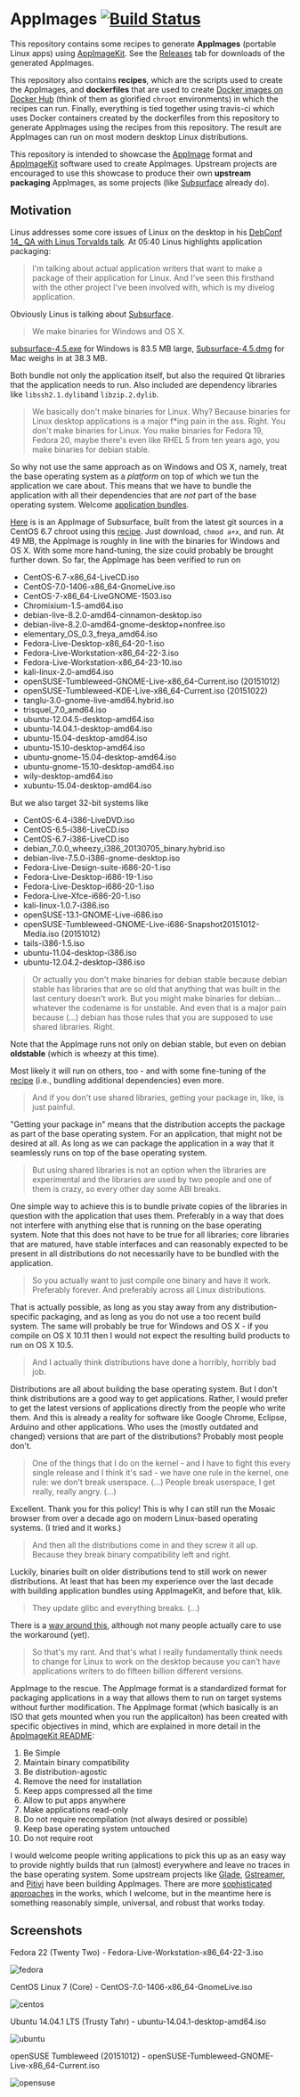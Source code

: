 # AppImages [![Build Status](https://travis-ci.org/probonopd/AppImages.svg)](https://travis-ci.org/probonopd/AppImages)

This repository contains some recipes to generate __AppImages__ (portable Linux apps) using [AppImageKit](https://github.com/probonopd/appimagekit). See the [Releases](https://github.com/probonopd/AppImages/releases) tab for downloads of the generated AppImages.

This repository also contains __recipes__, which are the scripts used to create the AppImages, and __dockerfiles__ that are used to create [Docker images on Docker Hub](https://hub.docker.com/r/probonopd/appimages/) (think of them as glorified `chroot` environments) in which the recipes can run. Finally, everything is tied together using travis-ci which uses Docker containers created by the dockerfiles from this repository to generate AppImages using the recipes from this repository. The result are AppImages can run on most modern desktop Linux distributions.

This repository is intended to showcase the [AppImage](http://appimage.org) format and [AppImageKit](https://github.com/probonopd/AppImageKit) software used to create AppImages. Upstream projects are encouraged to use this showcase to produce their own __upstream packaging__ AppImages, as some projects (like [Subsurface](https://subsurface-divelog.org) already do).

## Motivation

Linus addresses some core issues of Linux on the desktop in his [DebConf 14_ QA with Linus Torvalds talk](https://www.youtube.com/watch?v=5PmHRSeA2c8). At 05:40 Linus highlights application packaging: 

> I'm talking about actual application writers that want to make a package of their application for Linux. And I've seen this firsthand with the other project I've been involved with, which is my divelog application.

Obviously Linus is talking about [Subsurface](https://subsurface-divelog.org). 

> We make binaries for Windows and OS X. 

[subsurface-4.5.exe](https://subsurface-divelog.org/downloads/subsurface-4.5.exe) for Windows is 83.5 MB large, [Subsurface-4.5.dmg](https://subsurface-divelog.org/downloads/Subsurface-4.5.dmg) for Mac weighs in at 38.3 MB.

Both bundle not only the application itself, but also the required Qt libraries that the application needs to run. Also included are dependency libraries like `libssh2.1.dylib`and `libzip.2.dylib`.

> We basically don't make binaries for Linux. Why? Because binaries for Linux desktop applications is a major f*ing pain in the ass. Right. You don't make binaries for Linux. You make binaries for Fedora 19, Fedora 20, maybe there's even like RHEL 5 from ten years ago, you make binaries for debian stable.

So why not use the same approach as on Windows and OS X, namely, treat the base operating system as a _platform_ on top of which we tun the application we care about. This means that we have to bundle the application with all their dependencies that are _not_ part of the base operating system. Welcome [application bundles](https://blogs.gnome.org/tvb/2013/12/10/application-bundles-for-glade/).

[Here](https://github.com/probonopd/AppImages/releases/tag/1) is is an AppImage of Subsurface, built from the latest git sources in a CentOS 6.7 chroot using this [recipe](https://github.com/probonopd/AppImages/blob/master/recipes/subsurface.centos6.sh). Just download, `chmod a+x`, and run. At 49 MB, the AppImage is roughly in line with the binaries for Windows and OS X. With some more hand-tuning, the size could probably be brought further down. So far, the AppImage has been verified to run on
 * CentOS-6.7-x86_64-LiveCD.iso
 * CentOS-7.0-1406-x86_64-GnomeLive.iso
 * CentOS-7-x86_64-LiveGNOME-1503.iso
 * Chromixium-1.5-amd64.iso
 * debian-live-8.2.0-amd64-cinnamon-desktop.iso
 * debian-live-8.2.0-amd64-gnome-desktop+nonfree.iso
 * elementary_OS_0.3_freya_amd64.iso
 * Fedora-Live-Desktop-x86_64-20-1.iso
 * Fedora-Live-Workstation-x86_64-22-3.iso
 * Fedora-Live-Workstation-x86_64-23-10.iso
 * kali-linux-2.0-amd64.iso
 * openSUSE-Tumbleweed-GNOME-Live-x86_64-Current.iso (20151012)
 * openSUSE-Tumbleweed-KDE-Live-x86_64-Current.iso (20151022)
 * tanglu-3.0-gnome-live-amd64.hybrid.iso
 * trisquel_7.0_amd64.iso
 * ubuntu-12.04.5-desktop-amd64.iso
 * ubuntu-14.04.1-desktop-amd64.iso
 * ubuntu-15.04-desktop-amd64.iso
 * ubuntu-15.10-desktop-amd64.iso
 * ubuntu-gnome-15.04-desktop-amd64.iso
 * ubuntu-gnome-15.10-desktop-amd64.iso
 * wily-desktop-amd64.iso
 * xubuntu-15.04-desktop-amd64.iso

But we also target 32-bit systems like
 * CentOS-6.4-i386-LiveDVD.iso
 * CentOS-6.5-i386-LiveCD.iso
 * CentOS-6.7-i386-LiveCD.iso
 * debian_7.0.0_wheezy_i386_20130705_binary.hybrid.iso
 * debian-live-7.5.0-i386-gnome-desktop.iso
 * Fedora-Live-Design-suite-i686-20-1.iso
 * Fedora-Live-Desktop-i686-19-1.iso
 * Fedora-Live-Desktop-i686-20-1.iso
 * Fedora-Live-Xfce-i686-20-1.iso
 * kali-linux-1.0.7-i386.iso
 * openSUSE-13.1-GNOME-Live-i686.iso
 * openSUSE-Tumbleweed-GNOME-Live-i686-Snapshot20151012-Media.iso (20151012)
 * tails-i386-1.5.iso
 * ubuntu-11.04-desktop-i386.iso
 * ubuntu-12.04.2-desktop-i386.iso

> Or actually you don't make binaries for debian stable because debian stable has libraries that are so old that anything that was built in the last century doesn't work. But you might make binaries for debian... whatever the codename is for unstable. And even that is a major pain because (...) debian has those rules that you are supposed to use shared libraries. Right. 

Note that the AppImage runs not only on debian stable, but even on debian __oldstable__ (which is wheezy at this time).

Most likely it will run on others, too - and with some fine-tuning of the [recipe](https://github.com/probonopd/AppImages/blob/master/recipes/subsurface.centos6.sh) (i.e., bundling additional dependencies) even more.

> And if you don't use shared libraries, getting your package in, like, is just painful. 

"Getting your package in" means that the distribution accepts the package as part of the base operating system. For an application, that might not be desired at all. As long as we can package the application in a way that it seamlessly runs on top of the base operating system. 

> But using shared libraries is not an option when the libraries are experimental and the libraries are used by two people and one of them is crazy, so every other day some ABI breaks. 

One simple way to achieve this is to bundle private copies of the libraries in question with the application that uses them. Preferably in a way that does not interfere with anything else that is running on the base operating system. Note that this does not have to be true for all libraries; core libraries that are matured, have stable interfaces and can reasonably expected to be present in all distributions do not necessarily have to be bundled with the application.

> So you actually want to just compile one binary and have it work. Preferably forever. And preferably across all Linux distributions. 

That is actually possible, as long as you stay away from any distribution-specific packaging, and as long as you do not use a too recent build system. The same will probably be true for Windows and OS X - if you compile on OS X 10.11 then I would not expect the resulting build products to run on OS X 10.5.

> And I actually think distributions have done a horribly, horribly bad job. 

Distributions are all about building the base operating system. But I don't think distributions are a good way to get applications. Rather, I would prefer to get the latest versions of applications directly from the people who write them. And this is already a reality for software like Google Chrome, Eclipse, Arduino and other applications. Who uses the (mostly outdated and changed) versions that are part of the distributions? Probably most people don't.

> One of the things that I do on the kernel - and I have to fight this every single release and I think it's sad - we have one rule in the kernel, one rule: we don't break userspace. (...) People break userspace, I get really, really angry. (...) 

Excellent. Thank you for this policy! This is why I can still run the Mosaic browser from over a decade ago on modern Linux-based operating systems. (I tried and it works.)

> And then all the distributions come in and they screw it all up. Because they break binary compatibility left and right. 

Luckily, binaries built on older distributions tend to still work on newer distributions. At least that has been my experience over the last decade with building application bundles using AppImageKit, and before that, klik.

> They update glibc and everything breaks. (...) 

There is a [way around this](https://blogs.gnome.org/tvb/2013/12/14/application-bundles-revisited/), although not many people actually care to use the workaround (yet).

> So that's my rant. And that's what I really fundamentally think needs to change for Linux to work on the desktop because you can't have applications writers to do fifteen billion different versions.

AppImage to the rescue. The AppImage format is a standardized format for packaging applications in a way that allows them to run on target systems without further modification. The AppImage format (which basically is an ISO that gets mounted when you run the applicaiton) has been created with specific objectives in mind, which are explained in more detail in the [AppImageKit README](https://github.com/probonopd/AppImageKit/blob/master/README.md):

1. Be Simple
2. Maintain binary compatibility 
3. Be distribution-agostic 
4. Remove the need for installation
5. Keep apps compressed all the time
6. Allow to put apps anywhere
7. Make applications read-only
8. Do not require recompilation (not always desired or possible)
9. Keep base operating system untouched
10. Do not require root

I would welcome people writing applications to pick this up as an easy way to provide nightly builds that run (almost) everywhere and leave no traces in the base operating system. Some upstream projects like [Glade](https://github.com/GNOME/glade/tree/master/build/linux), [Gstreamer](http://lists.freedesktop.org/archives/gstreamer-bugs/2014-May/124914.html), and [Pitivi](http://pitivi.ecchi.ca/bundles/) have been building AppImages. There are more [sophisticated](http://0pointer.net/blog/revisiting-how-we-put-together-linux-systems.html) [approaches](https://wiki.gnome.org/Projects/SandboxedApps) in the works, which I welcome, but in the meantime here is something reasonably simple, universal, and robust that works today.

## Screenshots

Fedora 22 (Twenty Two) - Fedora-Live-Workstation-x86_64-22-3.iso

![fedora](https://cloud.githubusercontent.com/assets/2480569/10559493/0e837b86-74f2-11e5-94e1-56f901c51f6e.png)

CentOS Linux 7 (Core) - CentOS-7.0-1406-x86_64-GnomeLive.iso

![centos](https://cloud.githubusercontent.com/assets/2480569/10559404/919d607e-74f0-11e5-8816-e9032c25cdcd.png)

Ubuntu 14.04.1 LTS (Trusty Tahr) - ubuntu-14.04.1-desktop-amd64.iso

![ubuntu](https://cloud.githubusercontent.com/assets/2480569/10559436/02930bb2-74f1-11e5-88d0-2f8ce82e8846.png)

openSUSE Tumbleweed (20151012) - openSUSE-Tumbleweed-GNOME-Live-x86_64-Current.iso

![opensuse](https://cloud.githubusercontent.com/assets/2480569/10559386/f4bdc906-74ef-11e5-87b7-98d9033d1252.png)

